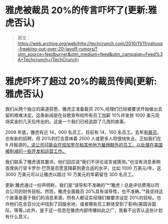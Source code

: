 # 雅虎被裁员 20%的传言吓坏了(更新:雅虎否认)

> 原文：<https://web.archive.org/web/http://techcrunch.com/2010/11/11/yahoos-freaking-out-over-20-layoff-rumors/?utm_source=feedburner&utm_medium=feed&utm_campaign=Feed%3A+Techcrunch+(TechCrunch>)

# 雅虎吓坏了超过 20%的裁员传闻(更新:雅虎否认)

我们从两个独立的渠道获悉，雅虎正准备裁员 20%,经理们已经被要求开始做出去留的艰难决定。这条新闻是在谷歌宣布给所有员工加薪 10%并发放 1000 美元现场奖金的几天后传出的。这是一个我们已经追踪了几周的故事。

2009 年底，雅虎有近 14，000 名员工，目前有 14，100 名员工。去年[有裁员](https://web.archive.org/web/20230202212856/https://techcrunch.com/2010/06/07/another-round-of-layoffs-at-yahoo-search-team-gets-hit/)，也有新的招聘，但 20%的打击意味着 2500 人或更多人将很快失业。正如我们在 9 月报道的[，该公司可能会在班加罗尔和其他地方雇佣额外的员工，以处理在美国被削减的一些开发和运营工作。](https://web.archive.org/web/20230202212856/https://techcrunch.com/2010/09/07/yahoo-engineers-talk-of-outsourcing-to-bangalore-yahoo-pr-disagrees/)

我们联系了雅虎请其置评。他们回应说“我们不评论谣言或猜测。”也没有消息表明首席执行官卡罗尔·巴茨是否愿意降薪到更合适的水平，比如 1000 万美元/年。这 3000 万美元可以让雅虎以超过 10 万美元的年薪留住 300 名员工。

更新:雅虎通过一份声明称，我们是“误导和不准确的”*“雅虎！总是评估费用以符合公司的财务目标。然而，雅虎全面裁员 20%具有误导性，也不准确。”*我坚持这个故事是基于我们的消息来源，所有人都证实经理们被要求设定 20%的目标。也许他们在总百分比中找到了回旋余地，或者哪些员工群体受到了影响(美国诉国际，等等。)此外，鉴于这一信息在雅虎内部传播如此之广，我看不出否认这些计划有什么意义。